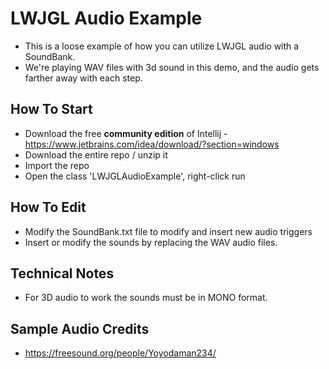# LWJGL Audio Example
+ This is a loose example of how you can utilize LWJGL audio with a SoundBank. 
+ We're playing WAV files with 3d sound in this demo, and the audio gets farther away with each step.

## How To Start
+ Download the free **community edition** of Intellij - https://www.jetbrains.com/idea/download/?section=windows
+ Download the entire repo / unzip it
+ Import the repo
+ Open the class 'LWJGLAudioExample', right-click run

## How To Edit
+ Modify the SoundBank.txt file to modify and insert new audio triggers
+ Insert or modify the sounds by replacing the WAV audio files.

## Technical Notes
+ For 3D audio to work the sounds must be in MONO format.

## Sample Audio Credits
+ https://freesound.org/people/Yoyodaman234/